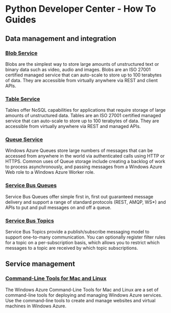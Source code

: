 <properties linkid="devnav-python-howto" urlDisplayName="How To Guides" pageTitle="Windows Azure Python feature guides" metaKeywords="Azure Python" metaDescription="Find topics about using Windows Azure service and features in Python." metaCanonical="" disqusComments="0" umbracoNaviHide="0" />


# Python Developer Center - How To Guides
## Data management and integration

### [Blob Service]
Blobs are the simplest way to store large amounts of unstructured text or binary data such as video, audio and images. Blobs are an ISO 27001 certified managed service that can auto-scale to store up to 100 terabytes of data. They are accessible from virtually anywhere via REST and client APIs.


### [Table Service]
Tables offer NoSQL capabilities for applications that require storage of large amounts of unstructured data. Tables are an ISO 27001 certified managed service that can auto-scale to store up to 100 terabytes of data. They are accessible from virtually anywhere via REST and managed APIs.

### [Queue Service]
Windows Azure Queues store large numbers of messages that can be accessed from anywhere in the world via authenticated calls using HTTP or HTTPS. Common uses of Queue storage include creating a backlog of work to process asynchronously, and passing messages from a Windows Azure Web role to a Windows Azure Worker role.

### [Service Bus Queues]
Service Bus Queues offer simple first in, first out guaranteed message delivery and support a range of standard protocols (REST, AMQP, WS*) and APIs to put and pull messages on and off a queue.

### [Service Bus Topics]
Service Bus Topics provide a publish/subscribe messaging model to support one-to-many communication. You can optionally register filter rules for a topic on a per-subscription basis, which allows you to restrict which messages to a topic are received by which topic subscriptions.

## Service management ##

<!--### [PowerShell for Windows Azure]
PowerShell for Windows Azure provides a command-line environment for developing and deploying applications for Windows Azure through a  Windows PowerShell cmdlets. This guide describes how to use Windows PowerShell cmdlets to create, test, deploy, and manage Windows Azure Services. -->

### [Command-Line Tools for Mac and Linux](/develop/python/how-to-guides/command-line-tools/ "Command-Line Tools for Mac and Linux")
The Windows Azure Command-Line Tools for Mac and Linux are a set of command-line tools for deploying and managing Windows Azure services. Use the command-line tools to create and manage websites and virtual machines in Windows Azure. 

[PowerShell for Windows Azure]: ../howto/powershell.md
[Command-Line Tools for Mac and Linux]: ../howto/crossplat-cmd-tools.md
[Blob Service]: ../howto/blob-storage.md
[Service Bus Queues]: ../howto/service-bus-queues.md
[Service Bus Topics]: ../howto/service-bus-topics.md
[Service Bus Relay]: ../howto/service-bus-relay.md
[Queue Service]: ../howto/queue-service.md
[Table Service]: ../howto/table-services.md
